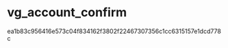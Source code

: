 vg_account_confirm
==================

ea1b83c956416e573c04f834162f3802f22467307356c1cc6315157e1dcd778c
